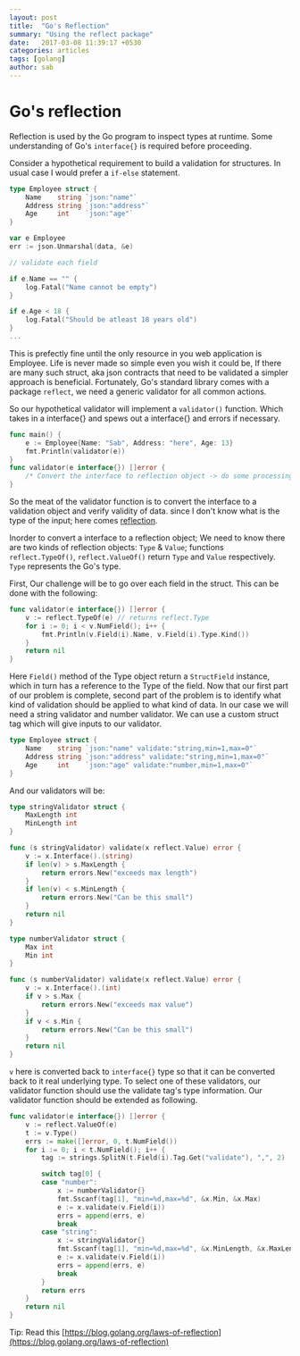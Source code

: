 ```yaml
---
layout: post
title:  "Go's Reflection"
summary: "Using the reflect package"
date:   2017-03-08 11:39:17 +0530
categories: articles
tags: [golang]
author: sab
---
```


# Go's reflection

Reflection is used by the Go program to inspect types at runtime. Some
understanding of Go's `interface{}` is required before proceeding.

Consider a hypothetical requirement to build a validation for structures. In
usual case I would prefer a `if-else` statement.

```go
type Employee struct {
	Name    string `json:"name"`
	Address string `json:"address"`
	Age     int    `json:"age"`
}

var e Employee
err := json.Unmarshal(data, &e)

// validate each field

if e.Name == "" {
    log.Fatal("Name cannot be empty")
}

if e.Age < 18 {
    log.Fatal("Should be atleast 18 years old")
}
...
```

This is prefectly fine until the only resource in you web application is
Employee. Life is never made so simple even you wish it could be, If there are
many such struct, aka json contracts that need to be validated a simpler
approach is beneficial. Fortunately, Go's standard library comes with a package
`reflect`, we need a generic validator for all common actions.

So our hypothetical validator will implement a `validator()` function. Which
takes in a interface{} and spews out a interface{} and errors if necessary.

```go
func main() {
	e := Employee{Name: "Sab", Address: "here", Age: 13}
    fmt.Println(validator(e))
}
func validator(e interface{}) []error {
    /* Convert the interface to reflection object -> do some processing -> convert it back to interface{} */
}
```

So the meat of the validator function is to convert the interface to a
validation object and verify validity of data. since I don't know what is the
type of the input; here comes
[reflection](https://en.wikipedia.org/wiki/Reflection_(computer_programming)).

Inorder to convert a interface to a reflection object; We need to know there are
two kinds of reflection objects: `Type` & `Value`; functions `reflect.TypeOf()`,
`reflect.ValueOf()` return `Type` and `Value` respectively. `Type` represents
the Go's type.

First, Our challenge will be to go over each field in the struct. This can be
done with the following:

```go
func validator(e interface{}) []error {
	v := reflect.TypeOf(e) // returns reflect.Type 
	for i := 0; i < v.NumField(); i++ {
		fmt.Println(v.Field(i).Name, v.Field(i).Type.Kind())
	}
    return nil
}
```

Here `Field()` method of the Type object return a `StructField` instance, which
in turn has a reference to the Type of the field. Now that our first part of our
problem is complete, second part of the problem is to identify what kind of
validation should be applied to what kind of data. In our case we will need a
string validator and number validator. We can use a custom struct tag which will
give inputs to our validator.

```go
type Employee struct {
	Name    string `json:"name" validate:"string,min=1,max=0"`
	Address string `json:"address" validate:"string,min=1,max=0"`
	Age     int    `json:"age" validate:"number,min=1,max=0"`
}
```
And our validators will be:

```go
type stringValidator struct {
	MaxLength int
	MinLength int
}

func (s stringValidator) validate(x reflect.Value) error {
	v := x.Interface().(string)
	if len(v) > s.MaxLength {
		return errors.New("exceeds max length")
	}
	if len(v) < s.MinLength {
		return errors.New("Can be this small")
	}
	return nil
}

type numberValidator struct {
	Max int
	Min int
}

func (s numberValidator) validate(x reflect.Value) error {
	v := x.Interface().(int)
	if v > s.Max {
		return errors.New("exceeds max value")
	}
	if v < s.Min {
		return errors.New("Can be this small")
	}
	return nil
}
```

`v` here is converted back to `interface{}` type so that it can be converted
back to it real underlying type. To select one of these validators, our
validator function should use the validate tag's type information. Our validator
function should be extended as following.

```go
func validator(e interface{}) []error {
	v := reflect.ValueOf(e)
	t := v.Type()
	errs := make([]error, 0, t.NumField())
	for i := 0; i < t.NumField(); i++ {
		tag := strings.SplitN(t.Field(i).Tag.Get("validate"), ",", 2)

		switch tag[0] {
		case "number":
			x := numberValidator{}
			fmt.Sscanf(tag[1], "min=%d,max=%d", &x.Min, &x.Max)
			e := x.validate(v.Field(i))
			errs = append(errs, e)
			break
		case "string":
			x := stringValidator{}
			fmt.Sscanf(tag[1], "min=%d,max=%d", &x.MinLength, &x.MaxLength)
			e := x.validate(v.Field(i))
			errs = append(errs, e)
			break
		}
		return errs
	}
	return nil
}
```

Tip: Read this [https://blog.golang.org/laws-of-reflection](https://blog.golang.org/laws-of-reflection)
